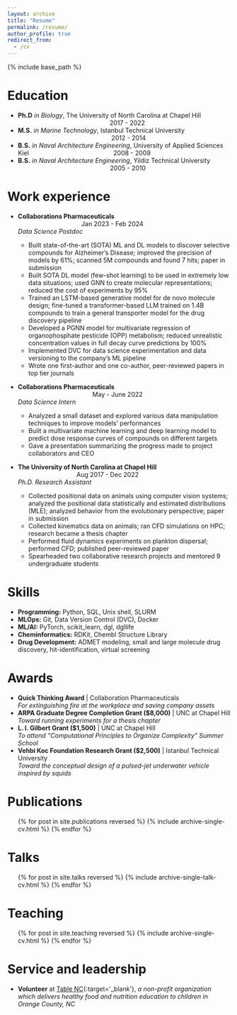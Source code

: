 ```yaml
---
layout: archive
title: "Resume"
permalink: /resume/
author_profile: true
redirect_from:
  - /cv
---
```


{% include base_path %}

Education
======
* __Ph.D__ _in Biology_, The University of North Carolina at Chapel Hill &emsp; &emsp; &emsp; &emsp; &emsp; &emsp; &emsp; &emsp; &emsp; &emsp; &emsp; &emsp;&emsp; &emsp; &emsp;2017 - 2022
* __M.S.__ _in Marine Technology_, Istanbul Technical University &emsp; &emsp; &emsp; &emsp; &emsp; &emsp; &emsp; &emsp; &emsp; &emsp; &emsp; &emsp; &emsp; &emsp;&emsp; &emsp; &emsp; 2012 - 2014
* __B.S.__ _in Naval Architecture Engineering_, University of Applied Sciences Kiel &emsp; &emsp; &emsp; &emsp; &emsp; &emsp; &emsp; &emsp; &emsp; &emsp; &nbsp; 2008 - 2009
* __B.S.__ _in Naval Architecture Engineering_, Yildiz Technical University &emsp; &emsp; &emsp; &emsp; &emsp; &emsp; &emsp; &emsp; &emsp; &emsp; &emsp; &emsp; &emsp; &ensp; 2005 - 2010

Work experience
======
* __Collaborations Pharmaceuticals__ &emsp; &emsp; &emsp; &emsp; &emsp; &emsp; &emsp; &emsp; &emsp; &emsp; &emsp; &emsp; &emsp; &emsp; &emsp; &emsp; &emsp; &emsp; &emsp; &emsp; &emsp; &emsp; Jan 2023 - Feb 2024\
 _Data Science Postdoc_
  * Built state-of-the-art (SOTA) ML and DL models to discover selective compounds for Alzheimer’s Disease; improved the precision of models by 61%; scanned 5M compounds and found 7 hits; paper in submission
  * Built SOTA DL model (few-shot learning) to be used in extremely low data situations; used GNN to create molecular representations; reduced the cost of experiments by 95%
  * Trained an LSTM-based generative model for de novo molecule design; fine-tuned a transformer-based LLM trained on 1.4B compounds to train a general transporter model for the drug discovery pipeline
  * Developed a PGNN model for multivariate regression of organophosphate pesticide (OPP) metabolism; reduced unrealistic concentration values in full decay curve predictions by 100%
  * Implemented DVC for data science experimentation and data versioning to the company’s ML pipeline
  * Wrote one first-author and one co-author, peer-reviewed papers in top tier journals

* __Collaborations Pharmaceuticals__ &emsp; &emsp; &emsp; &emsp; &emsp; &emsp; &emsp; &emsp; &emsp; &emsp; &emsp; &emsp; &emsp; &emsp; &emsp; &emsp; &emsp; &emsp; &emsp; &emsp; &emsp; &emsp; &emsp; &ensp;May - June 2022\
_Data Science Intern_
  * Analyzed a small dataset and explored various data manipulation techniques to improve models’ performances
  * Built a multivariate machine learning and deep learning model to predict dose response curves of compounds on different targets
  * Gave a presentation summarizing the progress made to project collaborators and CEO


* __The University of North Carolina at Chapel Hill__ &emsp; &emsp; &emsp; &emsp; &emsp; &emsp; &emsp; &emsp; &emsp; &emsp; &emsp; &emsp; &emsp; &emsp; &emsp; &emsp; &ensp;Aug 2017 - Dec 2022\
_Ph.D. Research Assistant_
  * Collected positional data on animals using computer vision systems; analyzed the positional data statistically and estimated distributions (MLE); analyzed behavior from the evolutionary perspective; paper in submission
  * Collected kinematics data on animals; ran CFD simulations on HPC; research became a thesis chapter
  * Performed fluid dynamics experiments on plankton dispersal; performed CFD; published peer-reviewed paper
  * Spearheaded two collaborative research projects and mentored 9 undergraduate students
  
Skills
======
* __Programming:__ Python, SQL, Unix shell, SLURM
* __MLOps:__ Git, Data Version Control (DVC), Docker
* __ML/AI:__ PyTorch, scikit_learn, dgl, dgllife
* __Cheminformatics:__ RDKit, Chembl Structure Library
* __Drug Development:__ ADMET modeling, small and large molecule drug discovery, hit-identification, virtual screening

Awards
======
* __Quick Thinking Award__ | Collaboration Pharmaceuticals\
_For extinguishing fire at the workplace and saving company assets_
* __ARPA Graduate Degree Completion Grant ($8,000)__ | UNC at Chapel Hill\
_Toward running experiments for a thesis chapter_
* __L. I. Gilbert Grant ($1,500)__ | UNC at Chapel Hill\
_To attend “Computational Principles to Organize Complexity” Summer School_
* __Vehbi Koc Foundation Research Grant ($2,500)__ | Istanbul Technical University\
_Toward the conceptual design of a pulsed-jet underwater vehicle inspired by squids_

Publications
======
  <ul>{% for post in site.publications reversed %}
    {% include archive-single-cv.html %}
  {% endfor %}</ul>
  
Talks
======
  <ul>{% for post in site.talks reversed %}
    {% include archive-single-talk-cv.html  %}
  {% endfor %}</ul>
  
Teaching
======
  <ul>{% for post in site.teaching reversed %}
    {% include archive-single-cv.html %}
  {% endfor %}</ul>
  
Service and leadership
======
* __Volunteer__ at [Table NC](https://tablenc.org/who-we-are/){:target='_blank'}, _a non-profit organization which delivers healthy food and nutrition education to children in Orange County, NC_
